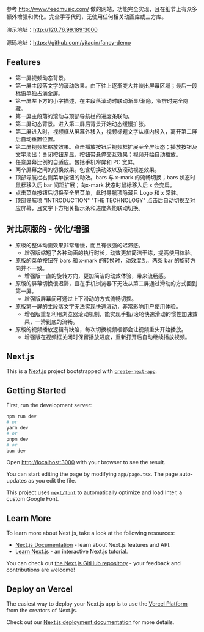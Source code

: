 参考 http://www.feedmusic.com/ 做的网站，功能完全实现，且在细节上有众多额外增强和优化。完全手写代码，无使用任何相关动画库或三方库。

演示地址：<http://120.76.99.189:3000>

源码地址：<https://github.com/yitaqin/fancy-demo>

## Features

- 第一屏视频动态背景。
- 第一屏主段落文字的滚动效果。由下往上逐渐变大并淡出屏幕区域；最后一段标语单独占满全屏。
- 第一屏左下方的小字描述，在主段落滚动时联动渐显/渐隐，窄屏时完全隐藏。
- 第一屏主段落的滚动与顶部导航栏的进度条联动。
- 第二屏动态背景。进入第二屏后背景开始动态缓慢扩张。
- 第二屏进入时，视频框从屏幕外移入，视频标题文字从框内移入，离开第二屏后自动重置位置。
- 第二屏视频框缩放效果。点击播放按钮后视频框扩展至全屏状态；播放按钮及文字淡出；关闭按钮渐显，按钮带悬停交互效果；视频开始自动播放。
- 任意屏幕比例的自适应。包括手机窄屏和 PC 宽屏。
- 两个屏幕之间的切换效果。包含切换动效以及滚动视差效果。
- 顶部导航栏右侧菜单按钮的动效。bars 与 x-mark 的流畅切换；bars 状态时鼠标移入后 bar 间距扩展；向x-mark 状态时鼠标移入后 x 会变扁。
- 点击菜单按钮后切换至全屏菜单，此时导航项隐藏且 Logo 和 x 常驻。
- 顶部导航项 "INTRODUCTION" "THE TECHNOLOGY" 点击后自动切换至对应屏幕，且文字下方相关指示条和进度条能联动切换。

## 对比原版的 - 优化/增强

- 原版的整体动画效果非常缓慢，而且有很强的迟滞感。
  - 增强版缩短了各种动画的执行时长，动效更加简洁干练，提高使用体验。
- 原版的菜单按钮在 bars 和 x-mark 的转换时，动效混乱，两条 bar 的旋转方向并不一致。
  - 增强版一直的旋转方向，更加简洁的动效体验，带来流畅感。
- 原版的屏幕切换很迟滞，且在手机浏览器下无法从第二屏通过滑动的方式回到第一屏。
  - 增强版屏幕间可通过上下滑动的方式流畅切换。
- 原版第一屏的主段落文字无法实现快速滚动，非常影响用户使用体验。
  - 增强版重复利用浏览器滚动机制，能实现手指/滚轮快速滑动的惯性加速效果，一滑到底的流畅。
- 原版的视频播放逻辑有缺陷，每次切换视频框都会让视频重头开始播放。
  - 增强版在视频框关闭时保留播放进度，重新打开后自动继续播放视频。


## Next.js

This is a [Next.js](https://nextjs.org/) project bootstrapped with [`create-next-app`](https://github.com/vercel/next.js/tree/canary/packages/create-next-app).

## Getting Started

First, run the development server:

```bash
npm run dev
# or
yarn dev
# or
pnpm dev
# or
bun dev
```

Open [http://localhost:3000](http://localhost:3000) with your browser to see the result.

You can start editing the page by modifying `app/page.tsx`. The page auto-updates as you edit the file.

This project uses [`next/font`](https://nextjs.org/docs/basic-features/font-optimization) to automatically optimize and load Inter, a custom Google Font.

## Learn More

To learn more about Next.js, take a look at the following resources:

- [Next.js Documentation](https://nextjs.org/docs) - learn about Next.js features and API.
- [Learn Next.js](https://nextjs.org/learn) - an interactive Next.js tutorial.

You can check out [the Next.js GitHub repository](https://github.com/vercel/next.js/) - your feedback and contributions are welcome!

## Deploy on Vercel

The easiest way to deploy your Next.js app is to use the [Vercel Platform](https://vercel.com/new?utm_medium=default-template&filter=next.js&utm_source=create-next-app&utm_campaign=create-next-app-readme) from the creators of Next.js.

Check out our [Next.js deployment documentation](https://nextjs.org/docs/deployment) for more details.
